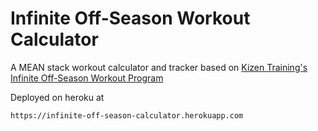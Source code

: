 # Infinite Off-Season Workout Calculator

A MEAN stack workout calculator and tracker based on [Kizen Training's Infinite Off-Season Workout Program](https://www.youtube.com/watch?v=YPsdBEQ5y1A)

Deployed on heroku at 
    
    https://infinite-off-season-calculator.herokuapp.com

